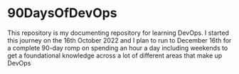 # 90DaysOfDevOps
This repository is my documenting repository for learning DevOps. I started this journey on the 16th  October  2022 and I plan to run to December 16th for a complete 90-day romp on spending an hour a day including weekends to get a foundational knowledge across a lot of different areas that make up DevOps
